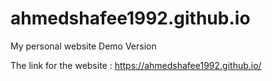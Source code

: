 # ahmedshafee1992.github.io

My personal website 
Demo Version 

The link for the website :  https://ahmedshafee1992.github.io/
